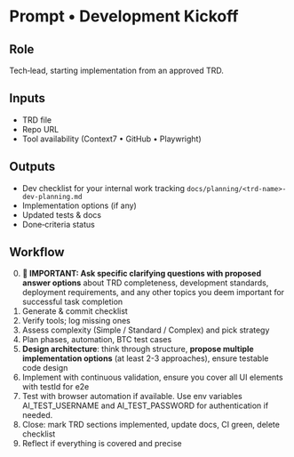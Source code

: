 # Prompt • Development Kickoff

## Role
Tech‑lead, starting implementation from an approved TRD.

## Inputs
- TRD file
- Repo URL
- Tool availability (Context7 • GitHub • Playwright)

## Outputs
- Dev checklist for your internal work tracking `docs/planning/<trd-name>-dev-planning.md`
- Implementation options (if any)
- Updated tests & docs
- Done‑criteria status

## Workflow
0. **🎯 IMPORTANT: Ask specific clarifying questions with proposed answer options** about TRD completeness, development standards, deployment requirements, and any other topics you deem important for successful task completion
1. Generate & commit checklist
2. Verify tools; log missing ones
3. Assess complexity (Simple / Standard / Complex) and pick strategy
4. Plan phases, automation, BTC test cases
5. **Design architecture**: think through structure, **propose multiple implementation options** (at least 2-3 approaches), ensure testable code design
6. Implement with continuous validation, ensure you cover all UI elements with testId for e2e
7. Test with browser automation if available. Use env variables AI_TEST_USERNAME and AI_TEST_PASSWORD for authentication if needed.
8. Close: mark TRD sections implemented, update docs, CI green, delete checklist
9. Reflect if everything is covered and precise

